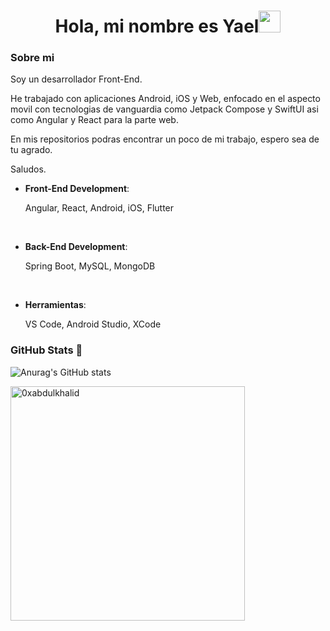 <h1 align="center"><b> Hola, mi nombre es Yael</b><img src="https://media.giphy.com/media/hvRJCLFzcasrR4ia7z/giphy.gif" width="35"></h1>

### Sobre mi
Soy un desarrollador Front-End.

He trabajado con aplicaciones Android, iOS y Web, enfocado en el aspecto movil con tecnologias de vanguardia como Jetpack Compose y SwiftUI asi como Angular y React para la parte web.

En mis repositorios podras encontrar un poco de mi trabajo, espero sea de tu agrado.

Saludos.


<p align="center"> 
    
- **Front-End Development**:

   Angular, React, Android, iOS, Flutter

<br>

- **Back-End Development**:

    Spring Boot, MySQL, MongoDB
    
<br>

- **Herramientas**:
    
    VS Code, Android Studio, XCode


</p>


### GitHub Stats 🚀
![Anurag's GitHub stats](https://github-readme-stats.vercel.app/api?username=DegelMorningstar&show_icons=true&theme=blueberry )

  <img src="https://github-readme-stats.vercel.app/api/top-langs?username=DegelMorningstar&show_icons=true&locale=en&layout=compact&line_height=20&title_color=7A7ADB&icon_color=2234AE&text_color=D3D3D3&bg_color=0,000000,130F40" width="375"  alt="0xabdulkhalid"/>

